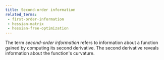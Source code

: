 ```yaml
---
title: Second-order information
related_terms:
 - first-order-information
 - hessian-matrix
 - hessian-free-optimization
---
```

The term *second-order information* refers to information
about a function gained by computing its second derivative.
The second derivative reveals information about the function's
curvature.